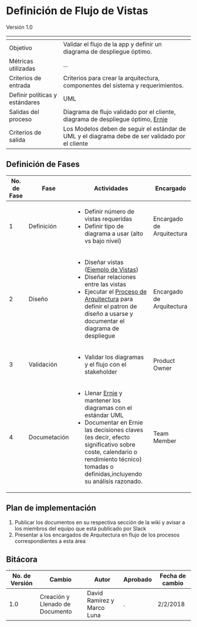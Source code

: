 # Definición de Flujo de Vistas
Versión 1.0


[]() | []()  
--|--
Objetivo| Validar el flujo de la app y definir un diagrama de despliegue óptimo.
Métricas utilizadas | ...
Criterios de entrada | Criterios para crear la arquitectura, componentes del sistema y requerimientos.
Definir políticas y estándares |UML
Salidas del proceso | Diagrama de flujo validado por el cliente, diagrama de despliegue óptimo, [Ernie](https://docs.google.com/document/d/1zsnzZnGNzLkD2YsUQFzgOTRIssyJqkFWtrK2SylG8EM/edit?usp=sharing)
Criterios de salida | Los Modelos deben de seguir el estándar de UML y el diagrama debe de ser validado por el cliente


## Definición de Fases
No. de Fase | Fase | Actividades | Encargado
------------|------|-------------|-----------
1 | Definición |<ul><li>Definir número de vistas requeridas</li><li>Definir tipo de diagrama a usar (alto vs bajo nivel)</li></ul>| Encargado de Arquitectura
2 | Diseño |<ul><li>Diseñar vistas ([Ejemplo de Vistas](http://tecnologiasweb.jsenso.es/wp-content/uploads/2015/06/full20.jpg))</li><li>Diseñar relaciones entre las vistas</li><li>Ejecutar el [Proceso de Arquitectura](https://github.com/CaveLabs-1/Wiki/blob/master/Arquitectura/Procesos/Proceso%20para%20definir%20arquitectura%20general.md) para definir el patron de diseño a usarse y documentar el diagrama de despliegue</li></ul>| Encargado de Arquitectura
3 | Validación |<ul><li>Validar los diagramas y el flujo con el stakeholder</li></ul> | Product Owner
4 | Documetación |<ul><li>Llenar [Ernie](https://docs.google.com/document/d/1zsnzZnGNzLkD2YsUQFzgOTRIssyJqkFWtrK2SylG8EM/edit?usp=sharing) y mantener los diagramas con el estándar UML</li><li>Documentar en Ernie las decisiones claves (es decir, efecto significativo sobre coste, calendario o rendimiento técnico) tomadas o definidas,incluyendo su análisis razonado.</li></ul>| Team Member

## Plan de implementación

1. Publicar los documentos en su respectiva sección de la wiki y avisar a los miembros del equipo que está publicado por Slack
2. Presentar a los encargados de Arquitectura en flujo de los procesos correspondientes a esta área

## Bitácora


No. de Versión | Cambio | Autor | Aprobado | Fecha de cambio
---------------|--------|-------|----------|----------------
1.0 | Creación y Llenado de Documento | David Ramirez y Marco Luna | . | 2/2/2018
  

